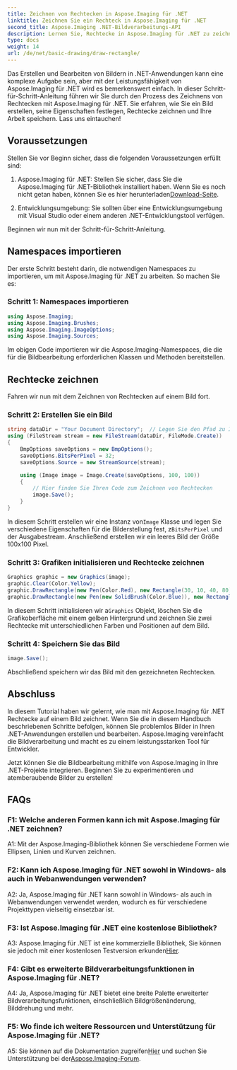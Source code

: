 ```yaml
---
title: Zeichnen von Rechtecken in Aspose.Imaging für .NET
linktitle: Zeichnen Sie ein Rechteck in Aspose.Imaging für .NET
second_title: Aspose.Imaging .NET-Bildverarbeitungs-API
description: Lernen Sie, Rechtecke in Aspose.Imaging für .NET zu zeichnen – einem vielseitigen Werkzeug zur Bildbearbeitung in Ihren .NET-Anwendungen.
type: docs
weight: 14
url: /de/net/basic-drawing/draw-rectangle/
---
```

Das Erstellen und Bearbeiten von Bildern in .NET-Anwendungen kann eine komplexe Aufgabe sein, aber mit der Leistungsfähigkeit von Aspose.Imaging für .NET wird es bemerkenswert einfach. In dieser Schritt-für-Schritt-Anleitung führen wir Sie durch den Prozess des Zeichnens von Rechtecken mit Aspose.Imaging für .NET. Sie erfahren, wie Sie ein Bild erstellen, seine Eigenschaften festlegen, Rechtecke zeichnen und Ihre Arbeit speichern. Lass uns eintauchen!

## Voraussetzungen

Stellen Sie vor Beginn sicher, dass die folgenden Voraussetzungen erfüllt sind:

1.  Aspose.Imaging für .NET: Stellen Sie sicher, dass Sie die Aspose.Imaging für .NET-Bibliothek installiert haben. Wenn Sie es noch nicht getan haben, können Sie es hier herunterladen[Download-Seite](https://releases.aspose.com/imaging/net/).

2. Entwicklungsumgebung: Sie sollten über eine Entwicklungsumgebung mit Visual Studio oder einem anderen .NET-Entwicklungstool verfügen.

Beginnen wir nun mit der Schritt-für-Schritt-Anleitung.

## Namespaces importieren

Der erste Schritt besteht darin, die notwendigen Namespaces zu importieren, um mit Aspose.Imaging für .NET zu arbeiten. So machen Sie es:

### Schritt 1: Namespaces importieren

```csharp
using Aspose.Imaging;
using Aspose.Imaging.Brushes;
using Aspose.Imaging.ImageOptions;
using Aspose.Imaging.Sources;
```

Im obigen Code importieren wir die Aspose.Imaging-Namespaces, die die für die Bildbearbeitung erforderlichen Klassen und Methoden bereitstellen.

## Rechtecke zeichnen

Fahren wir nun mit dem Zeichnen von Rechtecken auf einem Bild fort.

### Schritt 2: Erstellen Sie ein Bild

```csharp
string dataDir = "Your Document Directory";  // Legen Sie den Pfad zu Ihrem Dokumentverzeichnis fest
using (FileStream stream = new FileStream(dataDir, FileMode.Create))
{
    BmpOptions saveOptions = new BmpOptions();
    saveOptions.BitsPerPixel = 32;
    saveOptions.Source = new StreamSource(stream);

    using (Image image = Image.Create(saveOptions, 100, 100))
    {
        // Hier finden Sie Ihren Code zum Zeichnen von Rechtecken
        image.Save();
    }
}
```

 In diesem Schritt erstellen wir eine Instanz von`Image` Klasse und legen Sie verschiedene Eigenschaften für die Bilderstellung fest, z`BitsPerPixel` und der Ausgabestream. Anschließend erstellen wir ein leeres Bild der Größe 100x100 Pixel.

### Schritt 3: Grafiken initialisieren und Rechtecke zeichnen

```csharp
Graphics graphic = new Graphics(image);
graphic.Clear(Color.Yellow);
graphic.DrawRectangle(new Pen(Color.Red), new Rectangle(30, 10, 40, 80));
graphic.DrawRectangle(new Pen(new SolidBrush(Color.Blue)), new Rectangle(10, 30, 80, 40));
```

 In diesem Schritt initialisieren wir a`Graphics` Objekt, löschen Sie die Grafikoberfläche mit einem gelben Hintergrund und zeichnen Sie zwei Rechtecke mit unterschiedlichen Farben und Positionen auf dem Bild.

### Schritt 4: Speichern Sie das Bild

```csharp
image.Save();
```

Abschließend speichern wir das Bild mit den gezeichneten Rechtecken.

## Abschluss

In diesem Tutorial haben wir gelernt, wie man mit Aspose.Imaging für .NET Rechtecke auf einem Bild zeichnet. Wenn Sie die in diesem Handbuch beschriebenen Schritte befolgen, können Sie problemlos Bilder in Ihren .NET-Anwendungen erstellen und bearbeiten. Aspose.Imaging vereinfacht die Bildverarbeitung und macht es zu einem leistungsstarken Tool für Entwickler.

Jetzt können Sie die Bildbearbeitung mithilfe von Aspose.Imaging in Ihre .NET-Projekte integrieren. Beginnen Sie zu experimentieren und atemberaubende Bilder zu erstellen!

## FAQs

### F1: Welche anderen Formen kann ich mit Aspose.Imaging für .NET zeichnen?

A1: Mit der Aspose.Imaging-Bibliothek können Sie verschiedene Formen wie Ellipsen, Linien und Kurven zeichnen.

### F2: Kann ich Aspose.Imaging für .NET sowohl in Windows- als auch in Webanwendungen verwenden?

A2: Ja, Aspose.Imaging für .NET kann sowohl in Windows- als auch in Webanwendungen verwendet werden, wodurch es für verschiedene Projekttypen vielseitig einsetzbar ist.

### F3: Ist Aspose.Imaging für .NET eine kostenlose Bibliothek?

 A3: Aspose.Imaging für .NET ist eine kommerzielle Bibliothek, Sie können sie jedoch mit einer kostenlosen Testversion erkunden[Hier](https://releases.aspose.com/).

### F4: Gibt es erweiterte Bildverarbeitungsfunktionen in Aspose.Imaging für .NET?

A4: Ja, Aspose.Imaging für .NET bietet eine breite Palette erweiterter Bildverarbeitungsfunktionen, einschließlich Bildgrößenänderung, Bilddrehung und mehr.

### F5: Wo finde ich weitere Ressourcen und Unterstützung für Aspose.Imaging für .NET?

 A5: Sie können auf die Dokumentation zugreifen[Hier](https://reference.aspose.com/imaging/net/) und suchen Sie Unterstützung bei der[Aspose.Imaging-Forum](https://forum.aspose.com/).